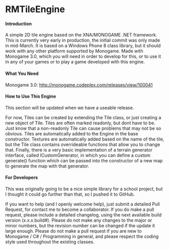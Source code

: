 RMTileEngine
============

#### Introduction
A simple 2D tile engine based on the XNA/MONOGAME .NET framework. This is currently very early in production, the
initial commit was only made in mid-March. It is based on a Windows Phone 8 class library, but it should work with any
other platform supported by Monogame. Made with Monogame 3.0, which you will need in order to develop for this, or to use 
it in any of your games or to play a game developed with this engine.


#### What You Need
Monogame 3.0: http://monogame.codeplex.com/releases/view/100041

#### How to Use This Engine
This section will be updated when we have a useable release. 

For now, Tiles can be created by extending the Tile class, or just creating a new object of Tile. Tiles are often marked readonly,
but dont have to be. Just know that a non-readonly Tile can cause problems that may not be so obvious. Tiles are automatically added 
to the Engine in the base constructor. Textures 
are automatically added based on the name of the tile, but the Tile class contains overrideable functions that allow you to change
that. Finally, there is a very basic implementation of a terrain generator interface, called ICustomGenerator, in which you
can define a custom generate() function which can be passed into the constructor of a new map to generate the map with that
generator.


#### For Developers
This was originally going to be a nice simple library for a school project, but I thought it could go further than that,
so I pushed it to GitHub.

If you want to help (and I openly welcome help), just submit a detailed Pull Request, for contact me to become a collaborator. If you do make a pull
request, please include a detailed changelog, using the next available build version (x.x.x.build#). Please do not make any
changes to the major or minor numbers, but the revision number can be changed if the update it large enough. Please do not
make a pull request if you are new to Monogame / C# / Programming in general, and please respect the coding style used
throughout the existing classes.
